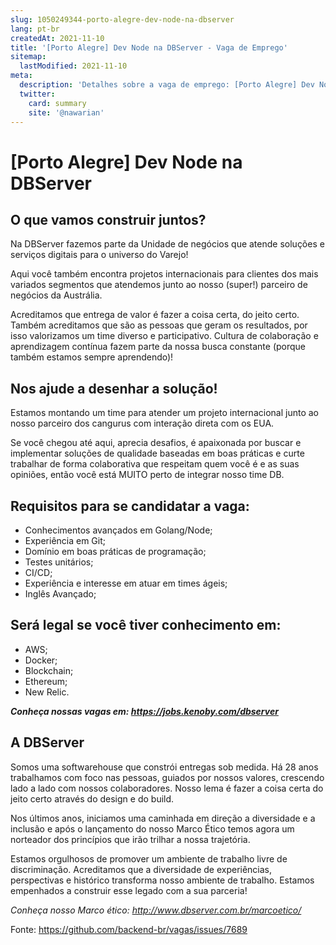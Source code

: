 ```yaml
---
slug: 1050249344-porto-alegre-dev-node-na-dbserver
lang: pt-br
createdAt: 2021-11-10
title: '[Porto Alegre] Dev Node na DBServer - Vaga de Emprego'
sitemap:
  lastModified: 2021-11-10
meta:
  description: 'Detalhes sobre a vaga de emprego: [Porto Alegre] Dev Node na DBServer'
  twitter:
    card: summary
    site: '@nawarian'
---
```


# [Porto Alegre] Dev Node na DBServer

## **O que vamos construir juntos?**
Na DBServer fazemos parte da Unidade de negócios que atende soluções e serviços digitais para o universo do Varejo! 

Aqui você também encontra projetos internacionais para clientes dos mais variados segmentos que atendemos junto ao nosso (super!) parceiro de negócios da Austrália.  

Acreditamos que entrega de valor é fazer a coisa certa, do jeito certo. Também acreditamos que são as pessoas que geram os resultados, por isso valorizamos um time diverso e participativo. Cultura de colaboração e aprendizagem contínua fazem parte da nossa busca constante (porque também estamos sempre aprendendo)!  


## **Nos ajude a desenhar a solução!**
Estamos montando um time para atender um projeto internacional junto ao nosso parceiro dos cangurus com interação direta com os EUA.

Se você chegou até aqui, aprecia desafios, é apaixonada por buscar e implementar soluções de qualidade baseadas em boas práticas e curte trabalhar de forma colaborativa que respeitam quem você é e as suas opiniões, então você está MUITO perto de integrar nosso time DB.


## **Requisitos para se candidatar a vaga:**

- Conhecimentos avançados em Golang/Node; 
- Experiência em Git;
- Domínio em boas práticas de programação;
- Testes unitários;
- CI/CD;
- Experiência e interesse em atuar em times ágeis;
- Inglês Avançado;


## **Será legal se você tiver conhecimento em:**

- AWS;
- Docker;
- Blockchain;
- Ethereum;
- New Relic.

**_Conheça nossas vagas em: https://jobs.kenoby.com/dbserver_**

## **A DBServer**

Somos uma softwarehouse que constrói entregas sob medida. Há 28 anos trabalhamos com foco nas pessoas, guiados por nossos valores, crescendo lado a lado com nossos colaboradores. Nosso lema é fazer a coisa certa do jeito certo através do design e do build.

Nos últimos anos, iniciamos uma caminhada em direção a diversidade e a inclusão e após o lançamento do nosso Marco Ético temos agora um norteador dos princípios que irão trilhar a nossa trajetória.

 Estamos orgulhosos de promover um ambiente de trabalho livre de discriminação. Acreditamos que a diversidade de experiências, perspectivas e histórico transforma nosso ambiente de trabalho. Estamos empenhados a construir esse legado com a sua parceria! 

_Conheça nosso Marco ético: http://www.dbserver.com.br/marcoetico/_




Fonte: https://github.com/backend-br/vagas/issues/7689